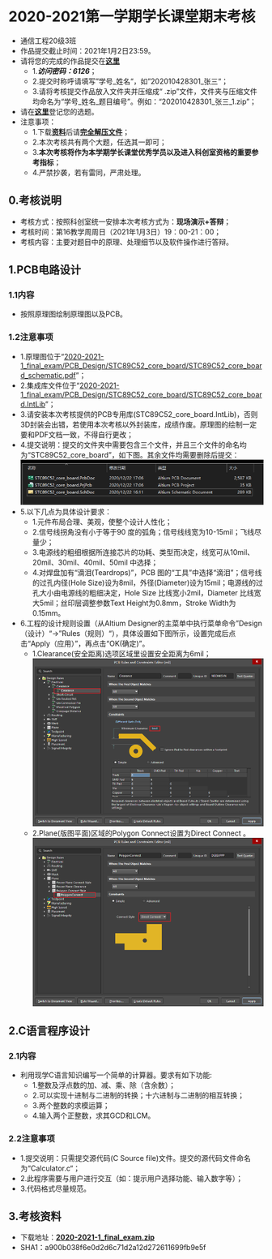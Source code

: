 # 2020-2021第一学期学长课堂期末考核

- 通信工程20级3班
- 作品提交截止时间：2021年1月2日23:59。
- 请将您的完成的作品提交在[**这里**](https://wss.pet/s/4aau43tl75a)
  - 1.***访问密码：6126***；
  - 2.提交时称呼请填写”学号_姓名“，如”202010428301_张三“；
  - 3.请将考核提交作品放入文件夹并压缩成“ .zip”文件，文件夹与压缩文件均命名为“学号_姓名_题目编号”。例如：“202010428301_张三_1.zip”；
- 请在[**这里**](https://www.wjx.cn/jq/102355463.aspx)登记您的选题。
- 注意事项：
  - 1.下载[**资料**](#3考核资料)后请[**完全解压文件**](../../06_PCB_Design-Lesson5/README.md/####注意事项)；
  - 2.本次考核共有两个大题，任选其一即可；
  - 3.**本次考核将作为本学期学长课堂优秀学员以及进入科创室资格的重要参考指标**；
  - 4.严禁抄袭，若有雷同，严肃处理。

## 0.考核说明

- 考核方式：按照科创室统一安排本次考核方式为：**现场演示+答辩**；
- 考核时间：第16教学周周日（2021年1月3日）19：00-21：00；
- 考核内容：主要对题目中的原理、处理细节以及软件操作进行答辩。

## 1.PCB电路设计

### 1.1内容

- 按照原理图绘制原理图以及PCB。

### 1.2注意事项

- 1.原理图位于“[2020-2021-1_final_exam/PCB_Design/STC89C52_core_board/STC89C52_core_board_schematic.pdf](2020-2021-1_final_exam/PCB_Design/STC89C52_core_board/STC89C52_core_board_schematic.pdf)”；
- 2.集成库文件位于“[2020-2021-1_final_exam/PCB_Design/STC89C52_core_board/STC89C52_core_board.IntLib](2020-2021-1_final_exam/PCB_Design/STC89C52_core_board/STC89C52_core_board.IntLib)”；
- 3.请安装本次考核提供的PCB专用库(STC89C52_core_board.IntLib)，否则3D封装会出错，若使用本次考核以外封装库，成绩作废。原理图的绘制一定要和PDF文档一致，不得自行更改；
- 4.提交说明：提交的文件夹中需要包含三个文件，并且三个文件的命名均为“STC89C52_core_board”，如下图。其余文件均需要删除后提交：
![3_fiels](data/img/2020-12-22_16-25-57_img.png)
- 5.以下几点为具体设计要求：
  - 1.元件布局合理、美观，使整个设计人性化；
  - 2.信号线拐角没有小于等于90 度的弧角；信号线线宽为10-15mil；飞线尽量少；
  - 3.电源线的粗细根据所连接芯片的功耗、类型而决定，线宽可从10mil、20mil、30mil、40mil、50mil 中选择；
  - 4.对焊盘加有“滴泪(Teardrops)”，PCB 图的“工具”中选择“滴泪”；信号线的过孔内径(Hole Size)设为8mil，外径(Diameter)设为15mil；电源线的过孔大小由电源线的粗细决定，Hole Size 比线宽小2mil，Diameter 比线宽大5mil；丝印层调整参数Text Height为0.8mm，Stroke Width为0.15mm。
- 6.工程的设计规则设置（从Altium Designer的主菜单中执行菜单命令”Design（设计）“->”Rules（规则）“），具体设置如下图所示，设置完成后点击“Apply（应用）”，再点击“OK(确定)”。
  - 1.Clearance(安全距离)选项区域里设置安全距离为6mil；
![Clearance](data/img/2020-12-22_16-30-40_PCB_Rules_and_Constraints_Editor.png)
  - 2.Plane(版图平面)区域的Polygon Connect设置为Direct Connect 。
![Polygon Connect](data/img/2020-12-22_16-31-31_PCB_Rules_and_Constraints_Editor.png)

## 2.C语言程序设计

### 2.1内容

- 利用现学C语言知识编写一个简单的计算器。要求有如下功能:
  - 1.整数及浮点数的加、减、乘、除（含余数）；
  - 2.可以实现十进制与二进制的转换；十六进制与二进制的相互转换；
  - 3.两个整数的求模运算；
  - 4.输入两个正整数，求其GCD和LCM。

### 2.2注意事项

- 1.提交说明：只需提交源代码(C Source file)文件。提交的源代码文件命名为“Calculator.c“；
- 2.此程序需要与用户进行交互（如：提示用户选择功能、输入数字等）；
- 3.代码格式尽量规范。

## 3.考核资料

- 下载地址：[**2020-2021-1_final_exam.zip**](https://cs-ans.chaoxing.com/download/85e7a065556f6a67ee73c080250a60cb)
- SHA1：a900b038f6e0d2d6c71d2a12d272611699fb9e5f
